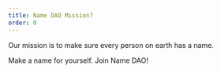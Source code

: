 ```yaml
---
title: Name DAO Mission?
order: 0
---
```


Our mission is to make sure every person on earth has a name.

Make a name for yourself. Join Name DAO!



